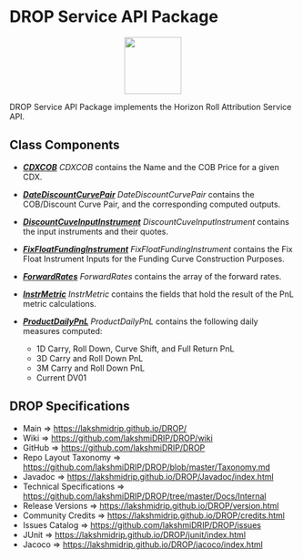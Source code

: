 # DROP Service API Package

<p align="center"><img src="https://github.com/lakshmiDRIP/DROP/blob/master/DRIP_Logo.gif?raw=true" width="100"></p>

DROP Service API Package implements the Horizon Roll Attribution Service API.


## Class Components

 * [***CDXCOB***](https://github.com/lakshmiDRIP/DROP/tree/master/src/main/java/org/drip/service/api/CDXCOB.java)
 <i>CDXCOB</i> contains the Name and the COB Price for a given CDX.

 * [***DateDiscountCurvePair***](https://github.com/lakshmiDRIP/DROP/tree/master/src/main/java/org/drip/service/api/DateDiscountCurvePair.java)
 <i>DateDiscountCurvePair</i> contains the COB/Discount Curve Pair, and the corresponding computed outputs.

 * [***DiscountCuveInputInstrument***](https://github.com/lakshmiDRIP/DROP/tree/master/src/main/java/org/drip/service/api/DiscountCuveInputInstrument.java)
 <i>DiscountCuveInputInstrument</i> contains the input instruments and their quotes.

 * [***FixFloatFundingInstrument***](https://github.com/lakshmiDRIP/DROP/tree/master/src/main/java/org/drip/service/api/FixFloatFundingInstrument.java)
 <i>FixFloatFundingInstrument</i> contains the Fix Float Instrument Inputs for the Funding Curve Construction
 Purposes.

 * [***ForwardRates***](https://github.com/lakshmiDRIP/DROP/tree/master/src/main/java/org/drip/service/api/ForwardRates.java)
 <i>ForwardRates</i> contains the array of the forward rates.

 * [***InstrMetric***](https://github.com/lakshmiDRIP/DROP/tree/master/src/main/java/org/drip/service/api/InstrMetric.java)
 <i>InstrMetric</i> contains the fields that hold the result of the PnL metric calculations.

 * [***ProductDailyPnL***](https://github.com/lakshmiDRIP/DROP/tree/master/src/main/java/org/drip/service/api/ProductDailyPnL.java)
 <i>ProductDailyPnL</i> contains the following daily measures computed:
 	* 1D Carry, Roll Down, Curve Shift, and Full Return PnL
 	* 3D Carry and Roll Down PnL
 	* 3M Carry and Roll Down PnL
 	* Current DV01


## DROP Specifications

 * Main                     => https://lakshmidrip.github.io/DROP/
 * Wiki                     => https://github.com/lakshmiDRIP/DROP/wiki
 * GitHub                   => https://github.com/lakshmiDRIP/DROP
 * Repo Layout Taxonomy     => https://github.com/lakshmiDRIP/DROP/blob/master/Taxonomy.md
 * Javadoc                  => https://lakshmidrip.github.io/DROP/Javadoc/index.html
 * Technical Specifications => https://github.com/lakshmiDRIP/DROP/tree/master/Docs/Internal
 * Release Versions         => https://lakshmidrip.github.io/DROP/version.html
 * Community Credits        => https://lakshmidrip.github.io/DROP/credits.html
 * Issues Catalog           => https://github.com/lakshmiDRIP/DROP/issues
 * JUnit                    => https://lakshmidrip.github.io/DROP/junit/index.html
 * Jacoco                   => https://lakshmidrip.github.io/DROP/jacoco/index.html
